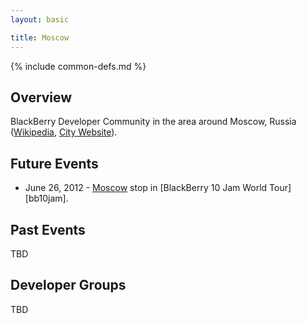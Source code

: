 ```yaml
---
layout: basic

title: Moscow
---
```

{% include common-defs.md %}

## Overview

BlackBerry Developer Community in the area around Moscow, Russia
([Wikipedia](http://en.wikipedia.org/wiki/Moscow), [City Website](http://www.mos.ru/)).

## Future Events

* June 26, 2012 - [Moscow](http://www.blackberryjamworldtour.com/moscow) stop in [BlackBerry 10 Jam World Tour][bb10jam].

## Past Events

TBD

## Developer Groups

TBD


